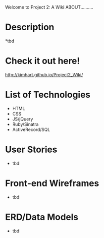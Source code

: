 Welcome to Project 2: A Wiki ABOUT..........

# Description
*tbd

# Check it out here!
http://kimhart.github.io/Project2_Wiki/

# List of Technologies
* HTML
* CSS
* JS/jQuery
* Ruby/Sinatra
* ActiveRecord/SQL

# User Stories
* tbd

# Front-end Wireframes
* tbd

# ERD/Data Models 
* tbd
